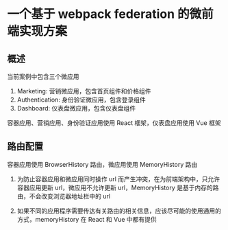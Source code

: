 # 一个基于 webpack federation 的微前端实现方案

## 概述

当前案例中包含三个微应用

1. Marketing: 营销微应用，包含首页组件和价格组件
2. Authentication: 身份验证微应用，包含登录组件
3. Dashboard: 仪表盘微应用，包含仪表盘组件

容器应用、营销应用、身份验证应用使用 React 框架，仪表盘应用使用 Vue 框架

## 路由配置

容器应用使用 BrowserHistory 路由，微应用使用 MemoryHistory 路由

1. 为防止容器应用和微应用同时操作 url 而产生冲突，在为前端架构中，只允许容器应用更新 url，微应用不允许更新 url，MemoryHistory 是基于内存的路由，不会改变浏览器地址栏中的 url

2. 如果不同的应用程序需要传达有关路由的相关信息，应该尽可能的使用通用的方式，memoryHistory 在 React 和 Vue 中都有提供